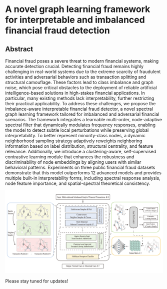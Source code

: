 # A novel graph learning framework for interpretable and imbalanced financial fraud detection

## Abstract
Financial fraud poses a severe threat to modern financial systems, making accurate detection crucial. Detecting financial fraud remains highly challenging in real-world systems due to the extreme scarcity of fraudulent activities and adversarial behaviors such as transaction splitting and structural camouflage. These factors lead to class imbalance and graph noise, which pose critical obstacles to the deployment of reliable artificial intelligence-based solutions in high-stakes financial applications. In particular, many existing methods lack interpretability, further restricting their practical applicability. To address these challenges, we propose the imbalance-aware interpretable financial fraud detector, a novel spectral graph learning framework tailored for imbalanced and adversarial financial scenarios. The framework integrates a learnable multi-order, node-adaptive spectral filter that dynamically modulates frequency responses, enabling the model to detect subtle local perturbations while preserving global interpretability. To better represent minority-class nodes, a dynamic neighborhood sampling strategy adaptively reweights neighboring information based on label distribution, structural centrality, and feature relevance. Additionally, we introduce a clustering-aware, self-supervised contrastive learning module that enhances the robustness and discriminability of node embeddings by aligning users with similar behavioral patterns. Experiments on three public financial fraud datasets demonstrate that this model outperforms 12 advanced models and provides multiple built-in interpretability forms, including spectral response analysis, node feature importance, and spatial-spectral theoretical consistency.

<p align="center"> 
    <img src="IFDetector.png" width="800">
</p>
Please stay tuned for updates!
